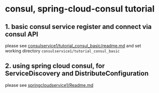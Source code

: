 # consul, spring-cloud-consul tutorial

## 1. basic consul service register and connect via consul API

please see [consulservice1/tutorial_consul_basic/readme.md](consulservice1/tutorial_consul_basic/readme.md)
and set working directory `consulservice1/tutorial_consul_basic`

## 2. using spring cloud consul, for ServiceDiscovery and DistributeConfiguration

please see [springcloudservice1/Readme.md](springcloudservice1/Readme.md)
